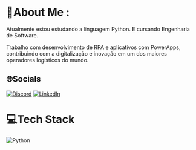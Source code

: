# 💫About Me :

Atualmente estou estudando a linguagem Python. E cursando Engenharia de Software.

Trabalho com desenvolvimento de RPA e aplicativos com PowerApps,
contribuindo com a digitalização e inovação em um dos maiores operadores logísticos do mundo.



## 🌐Socials
[![Discord](https://img.shields.io/badge/Discord-%237289DA.svg?logo=discord&logoColor=white)](htttps://discord.gg/rochamarcs#9856) [![LinkedIn](https://img.shields.io/badge/LinkedIn-%230077B5.svg?logo=linkedin&logoColor=white)](https://linkedin.com/in/https://www.linkedin.com/in/rocha-marcos/) 

# 💻Tech Stack
![Python](https://img.shields.io/badge/python-3670A0?style=for-the-badge&logo=python&logoColor=ffdd54)
